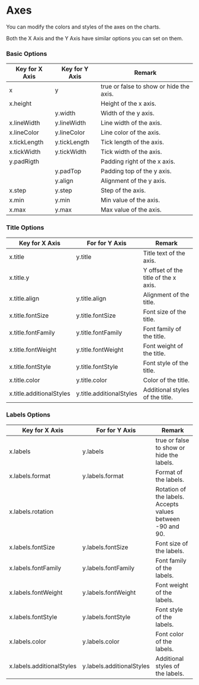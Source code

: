 # Axes

You can modify the colors and styles of the axes on the charts.

Both the X Axis and the Y Axis have similar options you can set on them.

### Basic Options

| Key for X Axis | Key for Y Axis | Remark                                  |
| -------------- | -------------- | --------------------------------------- |
| x              | y              | true or false to show or hide the axis. |
| x.height       |                | Height of the x axis.                   |
|                | y.width        | Width of the y axis.                    |
| x.lineWidth    | y.lineWidth    | Line width of the axis.                 |
| x.lineColor    | y.lineColor    | Line color of the axis.                 |
| x.tickLength   | y.tickLength   | Tick length of the axis.                |
| x.tickWidth    | y.tickWidth    | Tick width of the axis.                 |
| y.padRigth     |                | Padding right of the x axis.            |
|                | y.padTop       | Padding top of the y axis.              |
|                | y.align        | Alignment of the y axis.                    |
| x.step         | y.step         | Step of the axis.                       |
| x.min          | y.min          | Min value of the axis.                  |
| x.max          | y.max          | Max value of the axis.                  |

### Title Options

| Key for X Axis           | For for Y Axis           | Remark                               |
| ------------------------ | ------------------------ | ------------------------------------ |
| x.title                  | y.title                  | Title text of the axis.              |
| x.title.y                |                          | Y offset of the title of the x axis. |
| x.title.align            | y.title.align            | Alignment of the title.                  |
| x.title.fontSize         | y.title.fontSize         | Font size of the title.              |
| x.title.fontFamily       | y.title.fontFamily       | Font family of the title.            |
| x.title.fontWeight       | y.title.fontWeight       | Font weight of the title.            |
| x.title.fontStyle        | y.title.fontStyle        | Font style of the title.             |
| x.title.color            | y.title.color            | Color of the title.                  |
| x.title.additionalStyles | y.title.additionalStyles | Additional styles of the title.      |

###  Labels Options

| Key for X Axis            | For for Y Axis            | Remark                                                    |
| ------------------------- | ------------------------- | --------------------------------------------------------- |
| x.labels                  | y.labels                  | true or false to show or hide the labels.                 |
| x.labels.format           | y.labels.format           | Format of the labels.                                     |
| x.labels.rotation         |                           | Rotation of the labels. Accepts values between -90 and 90. |
| x.labels.fontSize         | y.labels.fontSize         | Font size of the labels.                                  |
| x.labels.fontFamily       | y.labels.fontFamily       | Font family of the labels.                                |
| x.labels.fontWeight       | y.labels.fontWeight       | Font weight of the labels.                                |
| x.labels.fontStyle        | y.labels.fontStyle        | Font style of the labels.                                 |
| x.labels.color            | y.labels.color            | Font color of the labels.                                 |
| x.labels.additionalStyles | y.labels.additionalStyles | Additional styles of the labels.                          |
